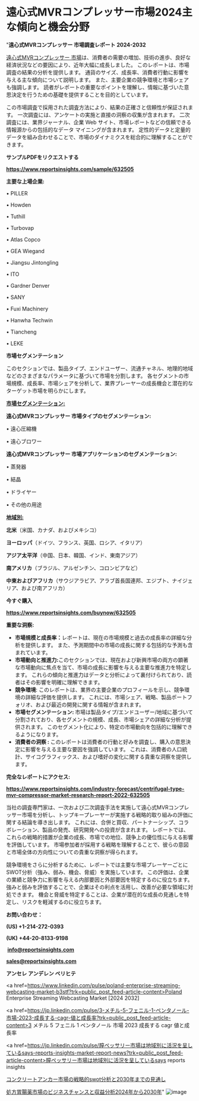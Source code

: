 # 遠心式MVRコンプレッサー市場2024主な傾向と機会分野

"<strong>遠心式MVRコンプレッサー 市場調査レポート 2024-2032</strong>

<a href=https://www.reportsinsights.com/sample/632505>遠心式MVRコンプレッサー 市場</a>は、消費者の需要の増加、技術の進歩、良好な経済状況などの要因により、近年大幅に成長しました。 このレポートは、市場調査の結果の分析を提供します。 通貨のサイズ、成長率、消費者行動に影響を与える主な傾向について説明します。 また、主要企業の競争環境と市場シェアも強調します。 読者がレポートの重要なポイントを理解し、情報に基づいた意思決定を行うための基礎を提供することを目的としています。

この市場調査で採用された調査方法により、結果の正確さと信頼性が保証されます。 一次調査には、アンケートの実施と直接の洞察の収集が含まれます。 二次調査には、業界ジャーナル、企業 Web サイト、市場レポートなどの信頼できる情報源からの包括的なデータ マイニングが含まれます。 定性的データと定量的データを組み合わせることで、市場のダイナミクスを総合的に理解することができます。

<strong><b>サンプルPDFをリクエストする</b></strong>

<a href=https://www.reportsinsights.com/sample/632505><strong><u>https://www.reportsinsights.com/sample/632505</u></strong></a>

<strong>主要な上場企業:</strong>

• PILLER

• Howden

• Tuthill

• Turbovap

• Atlas Copco

• GEA Wiegand

• Jiangsu Jintongling

• ITO

• Gardner Denver

• SANY

• Fuxi Machinery

• Hanwha Techwin

• Tiancheng

• LEKE

<strong>市場セグメンテーション</strong>

このセクションでは、製品タイプ、エンドユーザー、流通チャネル、地理的地域などのさまざまなパラメータに基づいて市場を分割します。 各セグメントの市場規模、成長率、市場シェアを分析して、業界プレーヤーの成長機会と潜在的なターゲット市場を明らかにします。

<strong><u>市場セグメンテーション</u></strong><strong><u>:</u></strong>

<strong>遠心式MVRコンプレッサー 市場タイプのセグメンテーション:</strong>

• 遠心圧縮機

• 遠心ブロワー

<strong>遠心式MVRコンプレッサー 市場アプリケーションのセグメンテーション:</strong>

• 蒸発器

• 結晶

• ドライヤー

• その他の用途

<strong><u>地域別</u></strong><strong><u>:</u></strong>

<strong>北米</strong>（米国、カナダ、およびメキシコ）

<strong>ヨーロッパ</strong>（ドイツ、フランス、英国、ロシア、イタリア）

<strong>アジア太平洋</strong>（中国、日本、韓国、インド、東南アジア）

<strong>南アメリカ</strong>（ブラジル、アルゼンチン、コロンビアなど）

<strong>中東およびアフリカ</strong>（サウジアラビア、アラブ首長国連邦、エジプト、ナイジェリア、および南アフリカ）

<strong>今すぐ購入</strong>

<a href=https://www.reportsinsights.com/buynow/632505><strong><u>https://www.reportsinsights.com/buynow/632505</u></strong></a>

<strong>重要な洞察:</strong>
<ul>
  <li><strong>市場規模と成長率：</strong>レポートは、現在の市場規模と過去の成長率の詳細な分析を提供します。 また、予測期間中の市場の成長に関する包括的な予測も含まれています。</li>
  <li><strong>市場動向と推進力:</strong>このセクションでは、現在および新興市場の両方の顕著な市場動向に焦点を当て、市場の成長に影響を与える主要な推進力を特定します。 これらの傾向と推進力はデータと分析によって裏付けられており、読者はその影響を明確に理解できます。</li>
  <li><strong>競争環境</strong>: このレポートは、業界の主要企業のプロフィールを示し、競争環境の詳細な評価を提供します。 これには、市場シェア、戦略、製品ポートフォリオ、および最近の開発に関する情報が含まれます。</li>
  <li><strong>市場セグメンテーション: </strong>市場は製品タイプ/エンドユーザー/地域に基づいて分割されており、各セグメントの規模、成長、市場シェアの詳細な分析が提供されます。 このセグメント化により、特定の市場動向を包括的に理解できるようになります。</li>
  <li><strong>消費者の洞察 : </strong>このレポートは消費者の行動と好みを調査し、購入の意思決定に影響を与える主要な要因を強調しています。 これは、消費者の人口統計、サイコグラフィックス、および嗜好の変化に関する貴重な洞察を提供します。</li>
</ul>
<strong>完全なレポートにアクセス:</strong>

<a href=https://www.reportsinsights.com/industry-forecast/centrifugal-type-mvr-compressor-market-research-report-2022-632505><strong><u><b>https://www.reportsinsights.com/industry-forecast/centrifugal-type-mvr-compressor-market-research-report-2022-632505</b></u></strong></a>

当社の調査専門家は、一次および二次調査手法を実施して遠心式MVRコンプレッサー市場を分析し、トップキープレーヤーが実施する戦略的取り組みの評価に関する結論を導き出します。 これには、合併と買収、パートナーシップ、コラボレーション、製品の発売、研究開発への投資が含まれます。 レポートでは、これらの戦略的措置が企業の成長、市場での地位、競争上の優位性に与える影響を評価しています。 市場参加者が採用する戦略を理解することで、彼らの意図と市場全体の方向性についての貴重な洞察が得られます。

競争環境をさらに分析するために、レポートでは主要な市場プレーヤーごとにSWOT分析（強み、弱み、機会、脅威）を実施しています。 この評価は、企業の業績と競争力に影響を与える内部要因と外部要因を特定するのに役立ちます。 強みと弱みを評価することで、企業はその利点を活用し、改善が必要な領域に対処できます。 機会と脅威を特定することは、企業が潜在的な成長の見通しを特定し、リスクを軽減するのに役立ちます。

<strong>お問い合わせ：</strong>

<strong>(US) +1-214-272-0393</strong>

<strong>(UK) +44-20-8133-9198</strong>

<strong> </strong><a href=info@reportsinsights.com><strong><u>info@reportsinsights.com</u></strong></a>

<a href=sales@reportsinsights.com><strong><u>sales@reportsinsights.com</u></strong></a>

<strong>アンセレ アンデレン ベリヒテ</strong>

<a href=https://www.linkedin.com/pulse/poland-enterprise-streaming-webcasting-market-b3stf?trk=public_post_feed-article-content>Poland Enterprise Streaming Webcasting Market [2024 2032]</a>

<a href=https://jp.linkedin.com/pulse/3-メチル-5-フェニル-1-ペンタノール-市場-2023-成長する-cagr-値と成長率?trk=public_post_feed-article-content>3 メチル 5 フェニル 1 ペンタノール 市場 2023 成長する cagr 値と成長率</a>

<a href=https://jp.linkedin.com/pulse/膣ペッサリー市場は地域別に活況を呈しているsays-reports-insights-market-report-news?trk=public_post_feed-article-content>膣ペッサリー市場は地域別に活況を呈しているsays reports insights</a>

<a href=https://www.linkedin.com/pulse/コンクリートアンカー市場の戦略的swot分析と2030年までの見通し-reports-insights-expert-7eaef/>コンクリートアンカー市場の戦略的swot分析と2030年までの見通し</a>

<a href=https://www.linkedin.com/pulse/処方胃腸薬市場のビジネスチャンスと収益分析2024年から2030年-reportsinsights-pvt-ltd-znewf/>処方胃腸薬市場のビジネスチャンスと収益分析2024年から2030年</a>"
![image](https://github.com/gayatrid12/RIindustry/assets/158473851/b0ce5679-b8a3-40bb-ad2d-5f2825def5a2)
